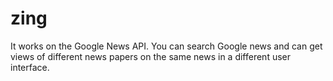 zing
====

It works on the Google News API. You can search Google news and can get views of different news papers on the same news in a different user interface.
